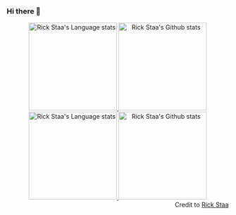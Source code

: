 ### Hi there 👋


<!-- Light Mode -->
<div align="center"> 
<a href="https://twitter.com/Riyadh_z20#gh-light-mode-only">
<img height=200 src="https://github-readme-stats-git-masterrstaa-rickstaa.vercel.app/api/top-langs/?username=Riyadhz20&layout=compact&langs_count=10&hide_border=true&include_orgs=true&theme=buefy&bg_color=000000&text_color=FFFFFF&card_width=250#gh-light-mode-only" alt="Rick Staa's Language stats" />
</a>
<a href="https://twitter.com/Riyadh_z20#gh-light-mode-only">
<img height=200 src="https://github-readme-stats-git-masterrstaa-rickstaa.vercel.app/api?username=Riyadhz20&show_icons=true&count_private=true&line_height=28&hide_border=true&card_width=450&include_all_commits=true&include_orgs=true&exclude_repo=github-readme-stats&theme=buefy&bg_color=000000&text_color=FFFFFF#gh-light-mode-only" alt="Rick Staa's Github stats" />
</a>
</div>

<!-- Dark Mode -->
<div align="center"> 
<a href="https://twitter.com/Riyadh_z20#gh-dark-mode-only">
<img height=200 src="https://github-readme-stats-git-masterrstaa-rickstaa.vercel.app/api/top-langs/?username=Riyadhz20&layout=compact&langs_count=10&hide_border=true&include_orgs=true&theme=buefy&bg_color=000000&text_color=FFFFFF&card_width=250#gh-dark-mode-only" alt="Rick Staa's Language stats" />
</a>
<a href="https://twitter.com/Riyadh_z20#gh-dark-mode-only">
<img height=200 src="https://github-readme-stats-git-masterrstaa-rickstaa.vercel.app/api?username=Riyadhz20&show_icons=true&count_private=true&line_height=28&hide_border=true&card_width=450&include_all_commits=true&include_orgs=true&exclude_repo=github-readme-stats&theme=buefy&bg_color=000000&text_color=FFFFFF#gh-dark-mode-only" alt="Rick Staa's Github stats" />
</a>
</div>

<div align="right">Credit to <a href="https://github.com/rickstaa">Rick Staa</a></div>


<!--
**Riyadhz20/Riyadhz20** is a ✨ _special_ ✨ repository because its `README.md` (this file) appears on your GitHub profile.
